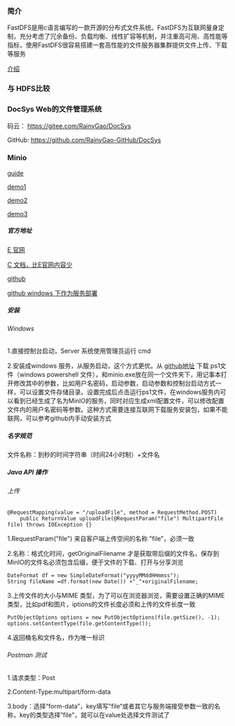 ### 简介

FastDFS是用c语言编写的一款开源的分布式文件系统。FastDFS为互联网量身定制，充分考虑了冗余备份、负载均衡、线性扩容等机制，并注重高可用、高性能等指标，使用FastDFS很容易搭建一套高性能的文件服务器集群提供文件上传、下载等服务

[介绍](https://blog.csdn.net/taojin12/article/details/88380375)



### 与 HDFS比较



### DocSys Web的文件管理系统

码云： https://gitee.com/RainyGao/DocSys

GitHub: https://github.com/RainyGao-GitHub/DocSys   



### Minio

[guide](https://docs.minio.io/docs/)

[demo1](https://zhuanlan.zhihu.com/p/142267115?from_voters_page=true)

[demo2](https://github.com/yzcheng90/X-SpringBoot)

[demo3](https://blog.csdn.net/qq_15273441/article/details/100094667)

##### 官方地址

[E 官网](https://min.io/)

[C 文档，比E官网内容少](https://docs.min.io/cn/)

[github](https://github.com/minio)

[github windows 下作为服务部署](https://github.com/minio/minio-service/tree/master/windows)



##### 安装

###### Windows

1.直接控制台启动，Server 系统使用管理员运行 cmd

2.安装成windows 服务，从服务启动，这个方式更优。从 [github地址](https://github.com/minio/minio-service/tree/master/windows) 下载 ps1文件（windows powershell 文件），和minio.exe放在同一个文件夹下，用记事本打开修改其中的参数，比如用户名密码，启动参数，启动参数和控制台启动方式一样，可以设置文件存储目录。设置完成后点击运行ps1文件，在windows服务内可以看到已经生成了名为MinIO的服务，同时对应生成xml配置文件，可以修改配置文件内的用户名密码等参数。这种方式需要连接互联网下载服务安装包，如果不能联网，可以参考github内手动安装方式

##### 名字规范

文件名称：到秒的时间字符串（时间24小时制）+文件名



##### Java API 操作

###### 上传

```
@RequestMapping(value = "/uploadFile", method = RequestMethod.POST)
    public ReturnValue uploadFile(@RequestParam("file") MultipartFile file) throws IOException {}
```

1.RequestParam(”file") 来自客户端上传空间的名称 "file"，必须一致

2.名称：格式化时间，getOriginalFilename 才是获取带后缀的文件名，保存到MinIO的文件名必须包含后缀，便于文件的下载、打开与分享浏览

```
DateFormat df = new SimpleDateFormat("yyyyMMddHHmmss");
String fileName =df.format(new Date()) +"_"+originalFilename;
```

3.上传文件的大小与MIME 类型，为了可以在浏览器浏览，需要设置正确的MIME类型，比如pdf和图片，iptions的文件长度必须和上传的文件长度一致

```
PutObjectOptions options = new PutObjectOptions(file.getSize(), -1);
options.setContentType(file.getContentType());
```

4.返回桶名和文件名，作为唯一标识



###### Postman 测试

1.请求类型：Post

2.Content-Type:multipart/form-data

3.body：选择“form-data”，key填写”file“或者其它与服务端接受参数一致的名称，key的类型选择”file"，就可以在value处选择文件测试了